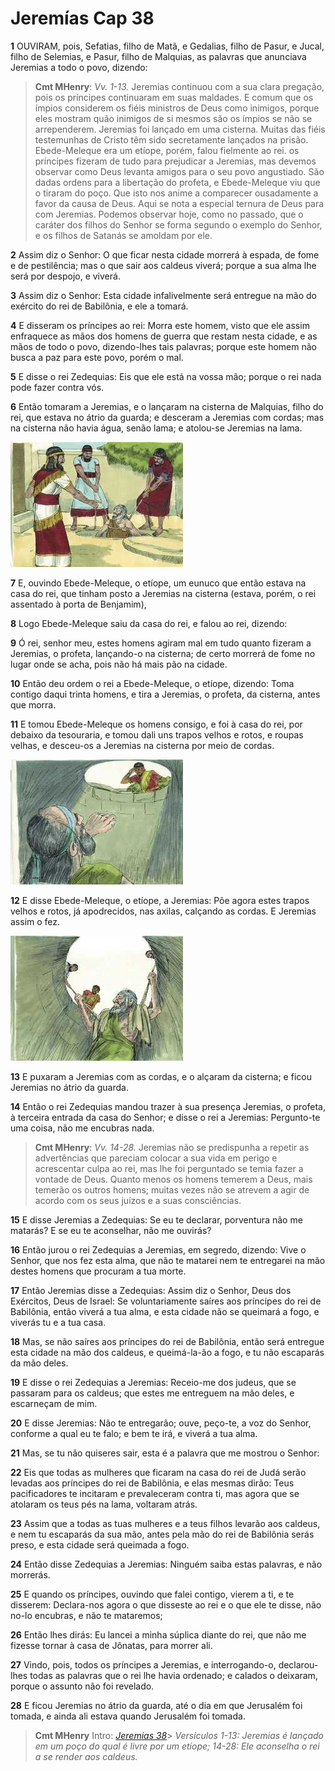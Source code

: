 # Jeremías Cap 38

**1** 	OUVIRAM, pois, Sefatias, filho de Matã, e Gedalias, filho de Pasur, e Jucal, filho de Selemias, e Pasur, filho de Malquias, as palavras que anunciava Jeremias a todo o povo, dizendo:

> **Cmt MHenry**: *Vv. 1-13.* Jeremias continuou com a sua clara pregação, pois os príncipes continuaram em suas maldades. E comum que os ímpios considerem os fiéis ministros de Deus como inimigos, porque eles mostram quão inimigos de si mesmos são os ímpios se não se arrependerem. Jeremias foi lançado em uma cisterna. Muitas das fiéis testemunhas de Cristo têm sido secretamente lançados na prisão. Ebede-Meleque era um etíope, porém, falou fielmente ao rei. os príncipes fizeram de tudo para prejudicar a Jeremias, mas devemos observar como Deus levanta amigos para o seu povo angustiado. São dadas ordens para a libertação do profeta, e Ebede-Meleque viu que o tiraram do poço. Que isto nos anime a comparecer ousadamente a favor da causa de Deus. Aqui se nota a especial ternura de Deus para com Jeremias. Podemos observar hoje, como no passado, que o caráter dos filhos do Senhor se forma segundo o exemplo do Senhor, e os filhos de Satanás se amoldam por ele.

**2** 	Assim diz o Senhor: O que ficar nesta cidade morrerá à espada, de fome e de pestilência; mas o que sair aos caldeus viverá; porque a sua alma lhe será por despojo, e viverá.

**3** 	Assim diz o Senhor: Esta cidade infalivelmente será entregue na mão do exército do rei de Babilônia, e ele a tomará.

**4** 	E disseram os príncipes ao rei: Morra este homem, visto que ele assim enfraquece as mãos dos homens de guerra que restam nesta cidade, e as mãos de todo o povo, dizendo-lhes tais palavras; porque este homem não busca a paz para este povo, porém o mal.

**5** 	E disse o rei Zedequias: Eis que ele está na vossa mão; porque o rei nada pode fazer contra vós.

**6** 	Então tomaram a Jeremias, e o lançaram na cisterna de Malquias, filho do rei, que estava no átrio da guarda; e desceram a Jeremias com cordas; mas na cisterna não havia água, senão lama; e atolou-se Jeremias na lama.

![](../Images/SweetPublishing/24-38-1.jpg) 

**7** 	E, ouvindo Ebede-Meleque, o etíope, um eunuco que então estava na casa do rei, que tinham posto a Jeremias na cisterna (estava, porém, o rei assentado à porta de Benjamim),

**8** 	Logo Ebede-Meleque saiu da casa do rei, e falou ao rei, dizendo:

**9** 	Ó rei, senhor meu, estes homens agiram mal em tudo quanto fizeram a Jeremias, o profeta, lançando-o na cisterna; de certo morrerá de fome no lugar onde se acha, pois não há mais pão na cidade.

**10** 	Então deu ordem o rei a Ebede-Meleque, o etíope, dizendo: Toma contigo daqui trinta homens, e tira a Jeremias, o profeta, da cisterna, antes que morra.

**11** 	E tomou Ebede-Meleque os homens consigo, e foi à casa do rei, por debaixo da tesouraria, e tomou dali uns trapos velhos e rotos, e roupas velhas, e desceu-os a Jeremias na cisterna por meio de cordas.

![](../Images/SweetPublishing/24-38-2.jpg) 

**12** 	E disse Ebede-Meleque, o etíope, a Jeremias: Põe agora estes trapos velhos e rotos, já apodrecidos, nas axilas, calçando as cordas. E Jeremias assim o fez.

![](../Images/SweetPublishing/24-38-3.jpg) 

**13** 	E puxaram a Jeremias com as cordas, e o alçaram da cisterna; e ficou Jeremias no átrio da guarda.

**14** 	Então o rei Zedequias mandou trazer à sua presença Jeremias, o profeta, à terceira entrada da casa do Senhor; e disse o rei a Jeremias: Pergunto-te uma coisa, não me encubras nada.

> **Cmt MHenry**: *Vv. 14-28.* Jeremias não se predispunha a repetir as advertências que pareciam colocar a sua vida em perigo e acrescentar culpa ao rei, mas lhe foi perguntado se temia fazer a vontade de Deus. Quanto menos os homens temerem a Deus, mais temerão os outros homens; muitas vezes não se atrevem a agir de acordo com os seus juízos e a suas consciências.

**15** 	E disse Jeremias a Zedequias: Se eu te declarar, porventura não me matarás? E se eu te aconselhar, não me ouvirás?

**16** 	Então jurou o rei Zedequias a Jeremias, em segredo, dizendo: Vive o Senhor, que nos fez esta alma, que não te matarei nem te entregarei na mão destes homens que procuram a tua morte.

**17** 	Então Jeremias disse a Zedequias: Assim diz o Senhor, Deus dos Exércitos, Deus de Israel: Se voluntariamente saíres aos príncipes do rei de Babilônia, então viverá a tua alma, e esta cidade não se queimará a fogo, e viverás tu e a tua casa.

**18** 	Mas, se não saíres aos príncipes do rei de Babilônia, então será entregue esta cidade na mão dos caldeus, e queimá-la-ão a fogo, e tu não escaparás da mão deles.

**19** 	E disse o rei Zedequias a Jeremias: Receio-me dos judeus, que se passaram para os caldeus; que estes me entreguem na mão deles, e escarneçam de mim.

**20** 	E disse Jeremias: Não te entregarão; ouve, peço-te, a voz do Senhor, conforme a qual eu te falo; e bem te irá, e viverá a tua alma.

**21** 	Mas, se tu não quiseres sair, esta é a palavra que me mostrou o Senhor:

**22** 	Eis que todas as mulheres que ficaram na casa do rei de Judá serão levadas aos príncipes do rei de Babilônia, e elas mesmas dirão: Teus pacificadores te incitaram e prevaleceram contra ti, mas agora que se atolaram os teus pés na lama, voltaram atrás.

**23** 	Assim que a todas as tuas mulheres e a teus filhos levarão aos caldeus, e nem tu escaparás da sua mão, antes pela mão do rei de Babilônia serás preso, e esta cidade será queimada a fogo.

**24** 	Então disse Zedequias a Jeremias: Ninguém saiba estas palavras, e não morrerás.

**25** 	E quando os príncipes, ouvindo que falei contigo, vierem a ti, e te disserem: Declara-nos agora o que disseste ao rei e o que ele te disse, não no-lo encubras, e não te mataremos;

**26** 	Então lhes dirás: Eu lancei a minha súplica diante do rei, que não me fizesse tornar à casa de Jônatas, para morrer ali.

**27** 	Vindo, pois, todos os príncipes a Jeremias, e interrogando-o, declarou-lhes todas as palavras que o rei lhe havia ordenado; e calados o deixaram, porque o assunto não foi revelado.

**28** 	E ficou Jeremias no átrio da guarda, até o dia em que Jerusalém foi tomada, e ainda ali estava quando Jerusalém foi tomada.


> **Cmt MHenry** Intro: *[Jeremias 38](../24A-Jr/38.md#0)*> *Versículos 1-13: Jeremias é lançado em um poço do qual é livre por um etíope; 14-28: Ele aconselha o rei a se render aos caldeus.*